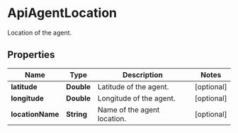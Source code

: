 

# ApiAgentLocation

Location of the agent.

## Properties

| Name | Type | Description | Notes |
|------------ | ------------- | ------------- | -------------|
|**latitude** | **Double** | Latitude of the agent. |  [optional] |
|**longitude** | **Double** | Longitude of the agent. |  [optional] |
|**locationName** | **String** | Name of the agent location. |  [optional] |



